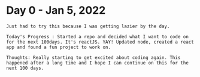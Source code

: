 # Day 0 - Jan 5, 2022

	Just had to try this because I was getting lazier by the day.

	Today's Progress : Started a repo and decided what I want to code on for the next 100days. It's reactJS. YAY! Updated node, created a react app and found a fun project to work on.

	Thoughts: Really starting to get excited about coding again. This happened after a long time and I hope I can continue on this for the next 100 days.
